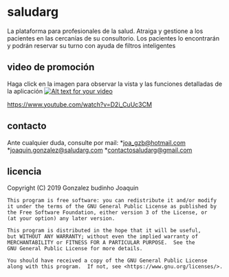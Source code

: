 # saludarg
La plataforma para profesionales de la salud.
Atraiga y gestione a los pacientes en las cercanías de su consultorio. Los pacientes lo encontrarán y podrán reservar su turno con ayuda de filtros inteligentes


## video de promoción
Haga click en la imagen para observar la vista y las funciones detalladas de la aplicación
[![Alt text for your video](https://img.youtube.com/vi/D2i_CuUc3CM/0.jpg)](https://www.youtube.com/watch?v=D2i_CuUc3CM)

https://www.youtube.com/watch?v=D2i_CuUc3CM

## contacto
Ante cualquier duda, consulte por mail: 
*joa_gzb@hotmail.com
*joaquin.gonzalez@saludarg.com
*contactosaludarg@gmail.com

## licencia
Copyright (C) 2019 Gonzalez budinho Joaquin

    This program is free software: you can redistribute it and/or modify
    it under the terms of the GNU General Public License as published by
    the Free Software Foundation, either version 3 of the License, or
    (at your option) any later version.

    This program is distributed in the hope that it will be useful,
    but WITHOUT ANY WARRANTY; without even the implied warranty of
    MERCHANTABILITY or FITNESS FOR A PARTICULAR PURPOSE.  See the
    GNU General Public License for more details.

    You should have received a copy of the GNU General Public License
    along with this program.  If not, see <https://www.gnu.org/licenses/>.
